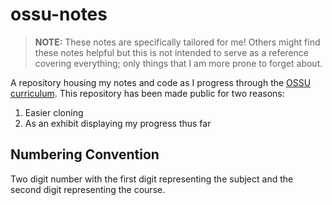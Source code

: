 # ossu-notes
> **NOTE:** These notes are specifically tailored for me! Others might find these notes helpful but this is not intended to serve as a reference covering everything; only things that I am more prone to forget about.

A repository housing my notes and code as I progress through the [OSSU curriculum](https://github.com/ossu/computer-science). This repository has been made public for two reasons:
1. Easier cloning
2. As an exhibit displaying my progress thus far

## Numbering Convention
Two digit number with the first digit representing the subject and the second digit representing the course.
